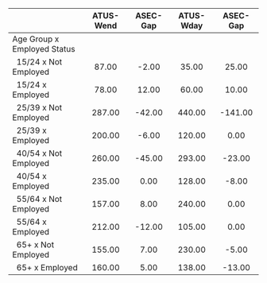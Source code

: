 
|                      |    ATUS-Wend |     ASEC-Gap |    ATUS-Wday |     ASEC-Gap |
| -------------------- | :----------: | :----------: | :----------: | :----------: |
| Age Group x Employed Status |              |              |              |              |
| &nbsp;&nbsp;15/24 x Not Employed |        87.00 |        -2.00 |        35.00 |        25.00 |
| &nbsp;&nbsp;15/24 x Employed |        78.00 |        12.00 |        60.00 |        10.00 |
| &nbsp;&nbsp;25/39 x Not Employed |       287.00 |       -42.00 |       440.00 |      -141.00 |
| &nbsp;&nbsp;25/39 x Employed |       200.00 |        -6.00 |       120.00 |         0.00 |
| &nbsp;&nbsp;40/54 x Not Employed |       260.00 |       -45.00 |       293.00 |       -23.00 |
| &nbsp;&nbsp;40/54 x Employed |       235.00 |         0.00 |       128.00 |        -8.00 |
| &nbsp;&nbsp;55/64 x Not Employed |       157.00 |         8.00 |       240.00 |         0.00 |
| &nbsp;&nbsp;55/64 x Employed |       212.00 |       -12.00 |       105.00 |         0.00 |
| &nbsp;&nbsp;65+ x Not Employed |       155.00 |         7.00 |       230.00 |        -5.00 |
| &nbsp;&nbsp;65+ x Employed |       160.00 |         5.00 |       138.00 |       -13.00 |

